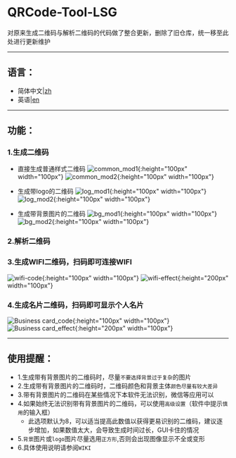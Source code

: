 # QRCode-Tool-LSG
对原来生成二维码与解析二维码的代码做了整合更新，删除了旧仓库，统一移至此处进行更新维护
***
## 语言：
+ 简体中文|[zh](https://github.com/BUCTPJP/QRCode-Tool-LSG/blob/master/README/README_zh.md)
+ 英语|[en](https://github.com/BUCTPJP/QRCode-Tool-LSG/blob/master/README/README_en.md)
***
## 功能：
### 1.生成二维码
+ 直接生成普通样式二维码
  ![common_mod1](https://github.com/BUCTPJP/QRCode-Tool-LSG/blob/master/img-Example/common-mod1.png){:height="100px" width="100px"}
  ![common_mod2](https://github.com/BUCTPJP/QRCode-Tool-LSG/blob/master/img-Example/common-mod2.png){:height="100px" width="100px"}
  
+ 生成带logo的二维码
  ![log_mod1](https://github.com/BUCTPJP/QRCode-Tool-LSG/blob/master/img-Example/common-mod1.png){:height="100px" width="100px"}
  ![log_mod2](https://github.com/BUCTPJP/QRCode-Tool-LSG/blob/master/img-Example/logo-mod2.png){:height="100px" width="100px"}
  ​​
+ 生成带背景图片的二维码
  ![bg_mod1](https://github.com/BUCTPJP/QRCode-Tool-LSG/blob/master/img-Example/bg-mod1.png){:height="100px" width="100px"}
  ![bg_mod2](https://github.com/BUCTPJP/QRCode-Tool-LSG/blob/master/img-Example/bg-mod2.png){:height="100px" width="100px"}
  
### 2.解析二维码  
### 3.生成WIFI二维码，扫码即可连接WIFI
  ![wifi-code](https://github.com/BUCTPJP/QRCode-Tool-LSG/blob/master/img-Example/wifi-code.png){:height="100px" width="100px"}
  ![wifi-effect](https://github.com/BUCTPJP/QRCode-Tool-LSG/blob/master/img-Example/wifi-effect.png){:height="200px" width="100px"}
### 4.生成名片二维码，扫码即可显示个人名片
  ![Business card_code](https://github.com/BUCTPJP/QRCode-Tool-LSG/blob/master/img-Example/Business%20card-code.png){:height="100px" width="100px"}
  ![Business card_effect](https://github.com/BUCTPJP/QRCode-Tool-LSG/blob/master/img-Example/Business%20card-effect.png){:height="200px" width="100px"}
***
## 使用提醒：
+ 1.生成带有背景图片的二维码时，尽量``不要选择背景过于复杂``的图片
+ 2.生成带有背景图片的二维码时，二维码颜色和背景主体``颜色尽量有较大差异``
+ 3.带有背景图片的二维码在某些情况下本软件无法识别，微信等应用可以
+ 4.如果始终无法识别带有背景图片的二维码，可以使用``高级设置``（软件中提示``慎用``的输入框）<br>
    + 此选项默认为8，可以适当提高此数值以获得更易识别的二维码，建议逐步增加，如果数值太大，会导致生成时间过长，GUI卡住的情况
+ 5.``背景``图片或``logo``图片尽量选用``正方形``,否则会出现图像显示不全或变形
+ 6.具体使用说明请参阅``WIKI``
